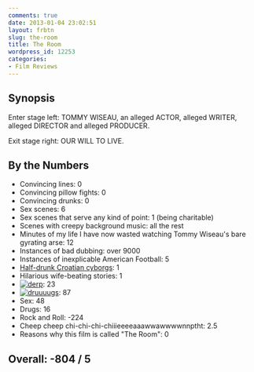 ```yaml
---
comments: true
date: 2013-01-04 23:02:51
layout: frbtn
slug: the-room
title: The Room
wordpress_id: 12253
categories:
- Film Reviews
---
```


## Synopsis


Enter stage left: TOMMY WISEAU, an alleged ACTOR, alleged WRITER, alleged DIRECTOR and alleged PRODUCER.

Exit stage right: OUR WILL TO LIVE.


## By the Numbers
  * Convincing lines: 0
  * Convincing pillow fights: 0
  * Convincing drunks: 0
  * Sex scenes: 6
  * Sex scenes that serve any kind of point: 1 (being charitable)
  * Scenes with creepy background music: all the rest
  * Minutes of my life I have now wasted watching Tommy Wiseau's bare gyrating arse: 12
  * Instances of bad dubbing: over 9000
  * Instances of inexplicable American Football: 5
  * [Half-drunk Croatian cyborgs](http://www.imdb.com/title/tt0368226/reviews?start=1): 1
  * Hilarious wife-beating stories: 1
  * [![derp](//files.ianrenton.com/sites/filmreviews/the-room/derp.png)](//files.ianrenton.com/sites/filmreviews/the-room/derp.png): 23
  * [![druuuugs](//files.ianrenton.com/sites/filmreviews/the-room/druuuugs.png)](//files.ianrenton.com/sites/filmreviews/the-room/druuuugs.png): 87
  * Sex: 48
  * Drugs: 16
  * Rock and Roll: -224
  * Cheep cheep chi-chi-chi-chiiieeeeaaawwawwwwnnptht: 2.5
  * Reasons why this film is called "The Room": 0

## Overall: -804 / 5
